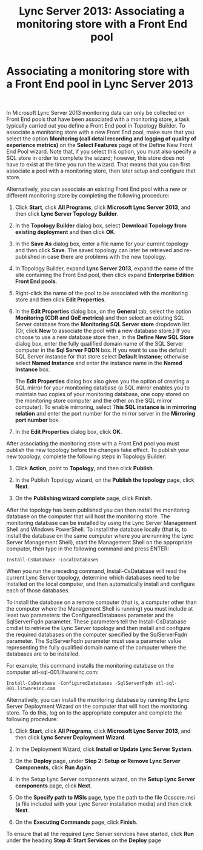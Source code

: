 ﻿---
title: 'Lync Server 2013: Associating a monitoring store with a Front End pool'
TOCTitle: Associating a monitoring store with a Front End pool
ms:assetid: d3a20d5e-3f24-4cff-bc9b-4f84fea30e6b
ms:mtpsurl: https://technet.microsoft.com/en-us/library/JJ205271(v=OCS.15)
ms:contentKeyID: 48185439
ms.date: 07/23/2014
mtps_version: v=OCS.15
---

# Associating a monitoring store with a Front End pool in Lync Server 2013

 


In Microsoft Lync Server 2013 monitoring data can only be collected on Front End pools that have been associated with a monitoring store, a task typically carried out you define a Front End pool in Topology Builder. To associate a monitoring store with a new Front End pool, make sure that you select the option **Monitoring (call detail recording and logging of quality of experience metrics)** on the **Select Features** page of the Define New Front End Pool wizard. Note that, if you select this option, you must also specify a SQL store in order to complete the wizard; however, this store does not have to exist at the time you run the wizard. That means that you can first associate a pool with a monitoring store, then later setup and configure that store.

Alternatively, you can associate an existing Front End pool with a new or different monitoring store by completing the following procedure:

1.  Click **Start**, click **All Programs**, click **Microsoft Lync Server 2013**, and then click **Lync Server Topology Builder**.

2.  In the **Topology Builder** dialog box, select **Download Topology from existing deployment** and then click **OK**.

3.  In the **Save As** dialog box, enter a file name for your current topology and then click **Save**. The saved topology can later be retrieved and re-published in case there are problems with the new topology.

4.  In Topology Builder, expand **Lync Server 2013**, expand the name of the site containing the Front End pool, then click expand **Enterprise Edition Front End pools**.

5.  Right-click the name of the pool to be associated with the monitoring store and then click **Edit Properties**.

6.  In the **Edit Properties** dialog box, on the **General** tab, select the option **Monitoring (CDR and QoE metrics)** and then select an existing SQL Server database from the **Monitoring SQL Server store** dropdown list. (Or, click **New** to associate the pool with a new database store.) If you choose to use a new database store then, in the **Define New SQL Store** dialog box, enter the fully qualified domain name of the SQL Server computer in the **Sql Server FQDN** box. If you want to use the default SQL Server instance for that store select **Default Instance**; otherwise select **Named Instance** and enter the instance name in the **Named Instance** box.
    
    The **Edit Properties** dialog box also gives you the option of creating a SQL mirror for your monitoring database (a SQL mirror enables you to maintain two copies of your monitoring database, one copy stored on the monitoring store computer and the other on the SQL mirror computer). To enable mirroring, select T**his SQL instance is in mirroring relation** and enter the port number for the mirror server in the **Mirroring port number** box.

7.  In the **Edit Properties** dialog box, click **OK**.

After associating the monitoring store with a Front End pool you must publish the new topology before the changes take effect. To publish your new topology, complete the following steps in Topology Builder:

1.  Click **Action**, point to **Topology**, and then click **Publish**.

2.  In the Publish Topology wizard, on the **Publish the topology** page, click **Next**.

3.  On the **Publishing wizard complete** page, click **Finish**.

After the topology has been published you can then install the monitoring database on the computer that will host the monitoring store. The monitoring database can be installed by using the Lync Server Management Shell and Windows PowerShell. To install the database locally (that is, to install the database on the same computer where you are running the Lync Server Management Shell), start the Management Shell on the appropriate computer, then type in the following command and press ENTER:

    Install-CsDatabase -LocalDatabases

When you run the preceding command, Install-CsDatabase will read the current Lync Server topology, determine which databases need to be installed on the local computer, and then automatically install and configure each of those databases.

To install the database on a remote computer (that is, a computer other than the computer where the Management Shell is running) you must include at least two parameters: the ConfiguredDatabases parameter and the SqlServerFqdn parameter. These parameters tell the Install-CsDatabase cmdlet to retrieve the Lync Server topology and then install and configure the required databases on the computer specified by the SqlServerFqdn parameter. The SqlServerFqdn parameter must use a parameter value representing the fully qualified domain name of the computer where the databases are to be installed.

For example, this command installs the monitoring database on the computer atl-sql-001.litwareinc.com:

    Install-CsDatabase -ConfiguredDatabases -SqlServerFqdn atl-sql-001.litwareinc.com

Alternatively, you can install the monitoring database by running the Lync Server Deployment Wizard on the computer that will host the monitoring store. To do this, log on to the appropriate computer and complete the following procedure:

1.  Click **Start**, click **All Programs**, click **Microsoft Lync Server 2013**, and then click **Lync Server Deployment Wizard**.

2.  In the Deployment Wizard, click **Install or Update Lync Server System**.

3.  On the **Deploy** page, under **Step 2: Setup or Remove Lync Server Components**, click **Run Again**.

4.  In the Setup Lync Server components wizard, on the **Setup Lync Server components** page, click **Next**.

5.  On the **Specify path to MSIs** page, type the path to the file Ocscore.msi (a file included with your Lync Server installation media) and then click **Next**.

6.  On the **Executing Commands** page, click **Finish**.

To ensure that all the required Lync Server services have started, click **Run** under the heading **Step 4: Start Services** on the **Deploy** page

